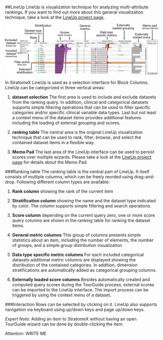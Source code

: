 ##LineUp
LineUp is visualization technique for analyzing multi-attribute rankings. If you want to find out more about this general visualization technique, take a look at the [LineUp project page](http://lineup.caledydo.org). 

![](i/lineup_explained.png "explanation of the LineUp interface used in Caleydo")

In StratomeX LineUp is used as a selection interface for Block Columns. LineUp can be categorized in three vertical areas: 

1. **dataset selection** 
   The first area is used to include and exclude datasets from the ranking query. In addition, clinical and categorical datasets supports simple filtering operations that can be used to filter specific categories and/or specific clinical variable data types. Last but not least a context menu of the dataset items provides additional features including the loading of external grouping and scores.

2. **ranking table** 
   The central area is the original LineUp visualization technique that can be used to rank, filter, browse, and select the contained dataset items in a flexible way.

3. **Memo Pad** 
   The last area of the LineUp interface can be used to persist scores over multiple wizards. Please take a look at the [LineUp project page](http://lineup.caledydo.org) for details about the Memo Pad.
   
###Ranking table
The ranking table is the central part of LineUp. It itself consists of multiple columns, which can be freely reorded using drag-and-drop. Following different column types are available:

1. **Rank column** 
  showing the rank of the current item

2. **Stratification column** 
  showing the name and the dataset type indicated by color. The column supports simple filtering and search operations.

3. **Score column** 
  depending on the current query zero, one or more score query columns are shown in the ranking table for ranking the dataset items.

4. **General metric columns** 
  This group of columns presents simple statistics about an item, including the number of elements, the number of groups, and a simple group distribution visualization

5. **Data type specific metric columns** 
  For each included categorical datasets additional metric columns are displayed showing the distribution of the contained categories. In addition, dimension stratifications are automatically added as categorical grouping columns.

6. **Externally loaded score columns** 
  Besides automatically created and computed query scores during the TourGuide process, external scores can be imported to the LineUp interface. The import process can be triggered by using the context menu of a dataset. 

###Interaction
Rows can be selected by clicking on it. LineUp also supports navigation via keyboard using up/down keys and page up/down keys. 

*Expert Note*: Adding an item to StratomeX without having an open TourGuide wizard can be done by double-clicking the item.



Attention: WRITE ME

